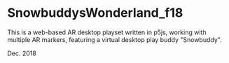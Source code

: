 # SnowbuddysWonderland_f18
This is a web-based AR desktop playset written in p5js, working with multiple AR markers, featuring a virtual desktop play buddy "Snowbuddy". 

Dec. 2018
